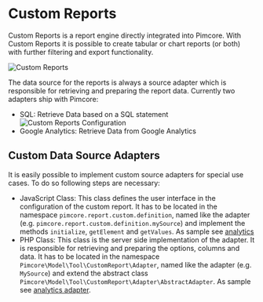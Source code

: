 # Custom Reports

Custom Reports is a report engine directly integrated into Pimcore. With Custom Reports it is possible to create tabular
or chart reports (or both) with further filtering and export functionality. 

![Custom Reports](../img/custom-reports.png)

The data source for the reports is always a source adapter which is responsible for retrieving and preparing the report
data. Currently two adapters ship with Pimcore: 
- SQL: Retrieve Data based on a SQL statement
![Custom Reports Configuration](../img/custom-reports-config.png)
- Google Analytics: Retrieve Data from Google Analytics 


## Custom Data Source Adapters
It is easily possible to implement custom source adapters for special use cases. To do so following steps are necessary: 

- JavaScript Class: This class defines the user interface in the configuration of the custom report. It has to be located in 
the namespace `pimcore.report.custom.definition`, named like the adapter (e.g. `pimcore.report.custom.definition.mySource`)
 and implement the methods `initialize`, `getElement` and `getValues`. As sample see [analytics](https://github.com/pimcore/pimcore/blob/pimcore4/pimcore/static6/js/pimcore/report/custom/definitions/analytics.js)
- PHP Class: This class is the server side implementation of the adapter. It is responsible for retrieving and preparing 
the options, columns and data. It has to be located in the namespace `Pimcore\Model\Tool\CustomReport\Adapter`, named like
the adapter (e.g. `MySource`) and extend the abstract class `Pimcore\Model\Tool\CustomReport\Adapter\AbstractAdapter`. As sample see
 [analytics adapter](https://github.com/pimcore/pimcore/blob/pimcore4/pimcore/models/Tool/CustomReport/Adapter/Analytics.php). 
